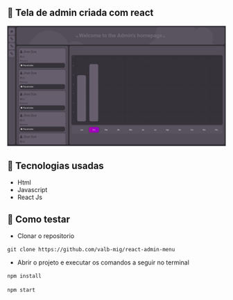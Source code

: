 
## 🦾 Tela de admin criada com react

<img src='./assets/example.png'></img>

## 👾 Tecnologias usadas

- Html
- Javascript
- React Js

## 🧠 Como testar

- Clonar o repositorio

```
git clone https://github.com/valb-mig/react-admin-menu
```

- Abrir o projeto e executar os comandos a seguir no terminal

```
npm install

npm start

```